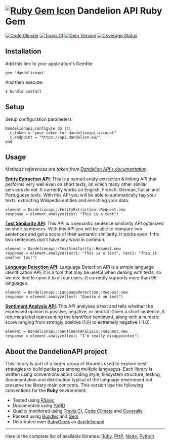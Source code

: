 # [![Ruby Gem Icon](https://raw.githubusercontent.com/zenkay/dandelionapi-ruby/master/rubygem.png)](https://rubygems.org/gems/dandelionapi) Dandelion API Ruby Gem

[![Code Climate](https://codeclimate.com/github/zenkay/dandelionapi-ruby/badges/gpa.svg)](https://codeclimate.com/github/zenkay/dandelionapi-ruby) [![Travis CI](https://travis-ci.org/zenkay/dandelionapi-ruby.svg?branch=master)](https://travis-ci.org/zenkay/dandelionapi-ruby) [![Gem Version](https://badge.fury.io/rb/dandelionapi.svg)](http://badge.fury.io/rb/dandelionapi) [![Coverage Status](https://coveralls.io/repos/github/zenkay/dandelionapi-ruby/badge.svg?branch=master)](https://coveralls.io/github/zenkay/dandelionapi-ruby?branch=master)

## Installation

Add this line to your application's Gemfile:

```
gem 'dandelionapi'
```

And then execute:

```
$ bundle install
```

## Setup

Setup configuration parameters

```
Dandelionapi.configure do |c|
  c.token = "your-token-for-dandelionapi-account"
  c.endpoint = "https://api.dandelion.eu/"
end
```

## Usage

_Methods references are taken from [Dandelion API's documentation](https://dandelion.eu/docs/)._

**[Entity Extraction API](https://dandelion.eu/docs/api/datatxt/nex/v1/)**: This is a named entity extraction & linking API that performs very well even on short texts, on which many other similar services do not. It currently works on English, French, German, Italian and Portuguese texts. With this API you will be able to automatically tag your texts, extracting Wikipedia entities and enriching your data.

```
element = Dandelionapi::EntityExtraction::Request.new
response = element.analyze(text: "This is a test")
```

**[Text Similarity API](https://dandelion.eu/docs/api/datatxt/sim/v1/)**: This API is a semantic sentence similarity API optimized on short sentences. With this API you will be able to compare two sentences and get a score of their semantic similarity. It works even if the two sentences don't have any word in common.

```
element = Dandelionapi::TextSimilarity::Request.new
response = element.analyze(text1: "This is a test", text2: "This is another test")
```

**[Language Detection API](https://dandelion.eu/docs/api/datatxt/li/v1/)**: 
Language Detection API is a simple language identification API; it is a tool that may be useful when dealing with texts, so we decided to open it to all our users. It currently supports more than 96 languages.

```
element = Dandelionapi::LanguageDetection::Request.new
response = element.analyze(text: "Questo è un test")
```

**[Sentiment Analysis API](https://dandelion.eu/docs/api/datatxt/sent/v1/)**: This API analyses a text and tells whether the expressed opinion is positive, negative, or neutral. Given a short sentence, it returns a label representing the identified sentiment, along with a numeric score ranging from strongly positive (1.0) to extremely negative (-1.0).

```
element = Dandelionapi::SentimentAnalysis::Request.new
response = element.analyze(text: "I'm really disappointed")
```

## About the DandelionAPI project

This library is part of a larger group of libraries used to explore best strategies to build packages among multiple languages. Each library is written using conventions about coding style, filesystem structure, testing, documentation and distribution typical of the language enviroment but preserve the library main concepts. This version use the following conventions for the **Ruby** environment:

- Tested using [RSpec](http://rspec.info/)
- Documented using [YARD](http://yardoc.org/)
- Quality monitored using [Travis CI](https://travis-ci.org/), [Code Climate](https://codeclimate.com/) and [Coveralls](https://coveralls.io/)
- Packed using [Bundler](http://bundler.io/) and [Gem](https://rubygems.org/)
- Distributed over [RubyGems](https://rubygems.org/) as [dandelionapi](https://rubygems.org/gems/dandelionapi)

----

Here is the complete list of available libraries: [Ruby](https://github.com/zenkay/dandelionapi-ruby), [PHP](https://github.com/zenkay/dandelionapi-php), [Node](https://github.com/zenkay/dandelionapi-node), [Python](https://github.com/zenkay/dandelionapi-python)
